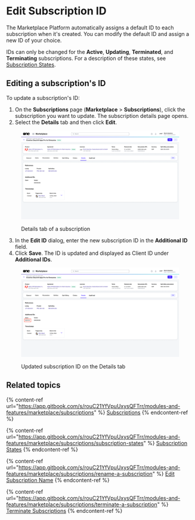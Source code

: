 # Edit Subscription ID

The Marketplace Platform automatically assigns a default ID to each subscription when it's created. You can modify the default ID and assign a new ID of your choice.

IDs can only be changed for the **Active**, **Updating**, **Terminated**, and **Terminating** subscriptions. For a description of these states, see [Subscription States](subscription-states.md).

## Editing a subscription's ID

To update a subscription's ID:

1. On the **Subscriptions** page (**Marketplace** > **Subscriptions**), click the subscription you want to update. The subscription details page opens.
2. Select the **Details** tab and then click **Edit**.&#x20;

<figure><img src="../../../.gitbook/assets/subscription_details_tab.png" alt=""><figcaption><p>Details tab of a subscription</p></figcaption></figure>

3. In the **Edit ID** dialog, enter the new subscription ID in the **Additional ID** field.&#x20;
4. Click **Save**. The ID is updated and displayed as Client ID under **Additional IDs**.&#x20;

<figure><img src="../../../.gitbook/assets/subscription_additional_ID.png" alt=""><figcaption><p>Updated subscription ID on the Details tab</p></figcaption></figure>

## Related topics

{% content-ref url="https://app.gitbook.com/s/rouC21YfVpuUxysQFTrr/modules-and-features/marketplace/subscriptions" %}
[Subscriptions](https://app.gitbook.com/s/rouC21YfVpuUxysQFTrr/modules-and-features/marketplace/subscriptions)
{% endcontent-ref %}

{% content-ref url="https://app.gitbook.com/s/rouC21YfVpuUxysQFTrr/modules-and-features/marketplace/subscriptions/subscription-states" %}
[Subscription States](https://app.gitbook.com/s/rouC21YfVpuUxysQFTrr/modules-and-features/marketplace/subscriptions/subscription-states)
{% endcontent-ref %}

{% content-ref url="https://app.gitbook.com/s/rouC21YfVpuUxysQFTrr/modules-and-features/marketplace/subscriptions/rename-a-subscription" %}
[Edit Subscription Name](https://app.gitbook.com/s/rouC21YfVpuUxysQFTrr/modules-and-features/marketplace/subscriptions/rename-a-subscription)
{% endcontent-ref %}

{% content-ref url="https://app.gitbook.com/s/rouC21YfVpuUxysQFTrr/modules-and-features/marketplace/subscriptions/terminate-a-subscription" %}
[Terminate Subscriptions](https://app.gitbook.com/s/rouC21YfVpuUxysQFTrr/modules-and-features/marketplace/subscriptions/terminate-a-subscription)
{% endcontent-ref %}
